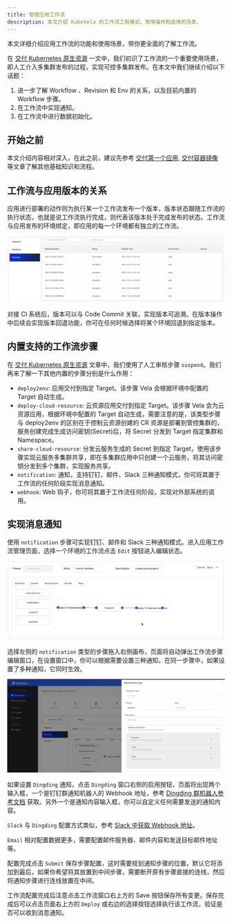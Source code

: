 ```yaml
---
title: 管理应用工作流
description: 本文介绍 KubeVela 的工作流工程模式，常用操作和适用的场景。
---
```


本文详细介绍应用工作流的功能和使用场景，带你更全面的了解工作流。

在 [交付 Kubernetes 原生资源](./k8s-object) 一文中，我们初识了工作流的一个重要使用场景，即人工介入多集群发布的过程，实现可控多集群发布。在本文中我们继续介绍以下话题：

1. 进一步了解 Workflow 、Revision 和 Env 的关系，以及目前内置的 Workflow 步骤。
2. 在工作流中实现通知。
3. 在工作流中进行数据初始化。

## 开始之前

本文介绍内容相对深入，在此之前，建议先参考 [交付第一个应用](../quick-start), [交付容器镜像](./webservice) 等文章了解其他基础知识和流程。

## 工作流与应用版本的关系

应用进行部署的动作则为执行某一个工作流发布一个版本，版本状态跟随工作流的执行状态，也就是说工作流执行完成，则代表该版本处于完成发布的状态。工作流与应用发布的环境绑定，即应用的每一个环境都有独立的工作流。

![Application Revision List](../resources/app-revision.jpg)

对接 CI 系统后，版本可以与 Code Commit 关联，实现版本可追溯。在版本操作中后续会实现版本回退功能，你可在任何时候选择将某个环境回退到指定版本。

## 内置支持的工作流步骤

在 [交付 Kubernetes 原生资源](./k8s-object) 文章中，我们使用了人工审核步骤 `suspend`。我们再来了解一下其他内置的步骤分别是什么作用：

- `deploy2env`: 应用交付到指定 Target。该步骤 Vela 会根据环境中配置的 Target 自动生成。
- `deploy-cloud-resource`: 云资源应用交付到指定 Target。该步骤 Vela 会为云资源应用，根据环境中配置的 Target 自动生成，需要注意的是，该类型步骤与 deploy2env 的区别在于控制云资源创建的 CR 资源是部署到管控集群的，服务创建完成生成访问密钥(Secret)后，将 Secret 分发到 Target 指定集群和 Namespace。
- `share-cloud-resource`: 分发云服务生成的 Secret 到指定 Target，使用该步骤实现云服务多集群共享，即在多集群应用中只创建一个云服务，将其访问密钥分发到多个集群，实现服务共享。
- `notification`: 通知，支持钉钉、邮件、Slack 三种通知模式，你可将其置于工作流的任何阶段实现消息通知。
- `webhook`: Web 钩子，你可将其置于工作流任何阶段，实现对外部系统的调用。

## 实现消息通知

使用 `notification` 步骤可实现钉钉、邮件和 Slack 三种通知模式。进入应用工作流管理页面，选择一个环境的工作流点击 `Edit` 按钮进入编辑状态。

![workflow-edit](../resources/workflow-edit.jpg)

选择左侧的 `notification` 类型的步骤拖入右侧画布，页面将自动弹出工作流步骤编辑窗口，在设置窗口中，你可以根据需要设置三种通知，在同一步骤中，如果设置了多种通知，它同时生效。

![workflow-notification](../resources/workflow-notification.jpg)

如果设置 `Dingding` 通知，点击 `Dingding` 窗口右侧的启用按钮，页面将出现两个输入框，一个是钉钉群通知机器人的 Webhook 地址，参考 [Dingding 群机器人参考文档](https://open.dingtalk.com/document/group/custom-robot-access) 获取。另外一个是通知内容输入框，你可以自定义任何需要发送的通知内容。

`Slack` 与 `Dingding` 配置方式类似，参考 [Slack 中获取 Webhook 地址](https://api.slack.com/messaging/webhooks)。

`Email` 相对配置数据更多，需要配置邮件服务器、邮件内容和发送目标邮件地址等。

配置完成点击 `Submit` 保存步骤配置，这时需要规划通知步骤的位置，默认它将添加到最后，如果你希望将其放置到中间步骤，需要断开原有步骤直接的连线，然后将通知步骤进行连线放置在中间。

工作流配置完成后注意点击工作流窗口右上方的 Save 按钮保存所有变更。保存完成后可以点击页面右上方的 `Deploy` 或右边的选择按钮选择执行该工作流，验证是否可以收到消息通知。
